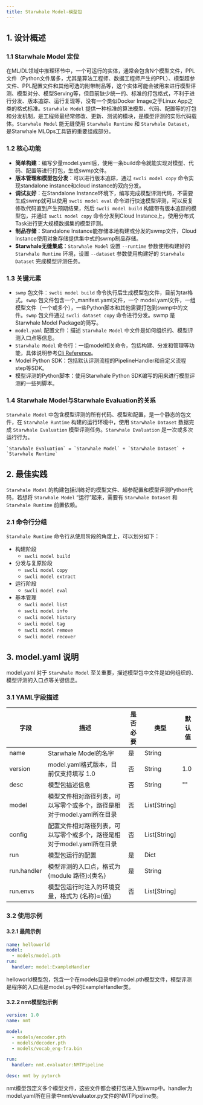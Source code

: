```yaml
---
title: Starwhale Model-模型包
---
```


## 1. 设计概述

### 1.1 Starwhale Model 定位

在ML/DL领域中推理环节中，一个可运行的实体，通常会包含N个模型文件，PPL文件（Python文件居多，尤其是算法工程师、数据工程师产生的PPL）、模型超参文件、PPL配置文件和其他可选的附带制品等，这个实体可能会被用来进行模型评测、模型对分、模型Serving等，但目前缺少统一的、标准的打包格式，不利于进行分发、版本追踪、运行复现等，没有一个类似Docker Image之于Linux App之类的格式标准。`Starwhale Model` 提供一种标准的算法模型、代码、配置等的打包和分发机制，是工程师最经常修改、更新、测试的模块，是模型评测的实际代码载体。`Starwhale Model` 能无缝使用 `Starwhale Runtime` 和 `Starwhale Dataset`，是Starwhale MLOps工具链的重要组成部分。

### 1.2 核心功能

- **简单构建**：编写少量model.yaml后，使用一条build命令就能实现对模型、代码、配置等进行打包，生成swmp文件。
- **版本管理和模型包分发**：可以进行版本追踪，通过 `swcli model copy` 命令实现standalone instance和cloud instance的双向分发。
- **调试友好**：在Standalone Instance环境下，编写完成模型评测代码，不需要生成swmp就可以使用 `swcli model eval` 命令进行快速模型评测，可以反复修改代码直到产生预期结果，然后 `swcli model build` 构建带有版本追踪的模型包，并通过 `swcli model copy` 命令分发到Cloud Instance上，使用分布式Task进行更大规模数据集的模型评测。
- **制品存储**：Standalone Instance能存储本地构建或分发的swmp文件，Cloud Instance使用对象存储提供集中式的swmp制品存储。
- **Starwhale无缝集成**：`Starwhale Model` 设置 `--runtime` 参数使用构建好的 `Starwhale Runtime` 环境，设置 `--dataset` 参数使用构建好的 `Starwhale Dataset` 完成模型评测任务。

### 1.3 关键元素

- `swmp` 包文件：`swcli model build` 命令执行后生成模型包文件，目前为tar格式。`swmp` 包文件包含一个_manifest.yaml文件，一个 model.yaml文件，一组模型文件（一个或多个），一些Python脚本和其他需要打包到swmp中的文件。`swmp` 包文件通过 `swcli dataset copy` 命令进行分发。swmp 是Starwhale Model Package的简写。
- `model.yaml` 配置文件：描述 `Starwhale Model` 中文件是如何组织的、模型评测入口点等信息。
- `Starwhale Model` 命令行：一组model相关命令，包括构建、分发和管理等功能，具体说明参考[Cli Reference](../reference/cli/model.md)。
- Model Python SDK：包括默认评测流程的PipelineHandler和自定义流程step等SDK。
- 模型评测的Python脚本：使用Starwhale Python SDK编写的用来进行模型评测的一些列脚本。

### 1.4 Starwhale Model与Starwhale Evaluation的关系

`Starwhale Model` 中包含模型评测的所有代码、模型和配置，是一个静态的包文件，在 `Starwhale Runtime` 构建的运行环境中，使用 `Starwhale Dataset` 数据完成 `Starwhale Evaluation` 模型评测任务。`Starwhale Evaluation` 是一次或多次运行行为。

    `Starwhale Evaluation` = `Starwhale Model` + `Starwhale Dataset` + `Starwhale Runtime`

## 2. 最佳实践

`Starwhale Model` 的构建包括训练好的模型文件、超参配置和模型评测Python代码，若想将 `Starwhale Model` “运行”起来，需要有 `Starwhale Dataset` 和 `Starwhale Runtime` 前置依赖。

### 2.1 命令行分组

`Starwhale Runtime` 命令行从使用阶段的角度上，可以划分如下：

- 构建阶段
  - `swcli model build`
- 分发与复原阶段
  - `swcli model copy`
  - `swcli model extract`
- 运行阶段
  - `swcli model eval`
- 基本管理
  - `swcli model list`
  - `swcli model info`
  - `swcli model history`
  - `swcli model tag`
  - `swcli model remove`
  - `swcli model recover`

## 3. model.yaml 说明

model.yaml 对于 `Starwhale Model` 至关重要，描述模型包中文件是如何组织的、模型评测的入口点等关键信息。

### 3.1 YAML字段描述

|字段|描述|是否必要|类型|默认值|
|---|---|-------|---|-----|
|name|Starwhale Model的名字|是|String||
|version|model.yaml格式版本，目前仅支持填写 1.0|否|String|1.0|
|desc|模型包描述信息|否|String|""|
|model|模型文件相对路径列表，可以写零个或多个，路径是相对于model.yaml所在目录|否|List[String]||
|config|配置文件相对路径列表，可以写零个或多个，路径是相对于model.yaml所在目录|否|List[String]||
|run|模型包运行的配置|是|Dict||
|run.handler|模型评测的入口点，格式为 {module 路径}:{类名} |是|String||
|run.envs|模型包运行时注入的环境变量，格式为 {名称}={值}|否|List[String]||

### 3.2 使用示例

#### 3.2.1 最简示例

```yaml
name: helloworld
model:
  - models/model.pth
run:
  handler: model:ExampleHandler
```

helloworld模型包，包含一个在models目录中的model.pth模型文件，模型评测是程序的入口点是model.py中的ExampleHandler类。

#### 3.2.2 nmt模型包示例

```yaml
version: 1.0
name: nmt

model:
  - models/encoder.pth
  - models/decoder.pth
  - models/vocab_eng-fra.bin

run:
  handler: nmt.evaluator:NMTPipeline

desc: nmt by pytorch
```

nmt模型包定义多个模型文件，这些文件都会被打包进入到swmp中。handler为model.yaml所在目录中nmt/evaluator.py文件的NMTPipeline类。
